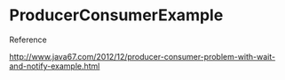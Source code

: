 # ProducerConsumerExample

Reference

http://www.java67.com/2012/12/producer-consumer-problem-with-wait-and-notify-example.html
